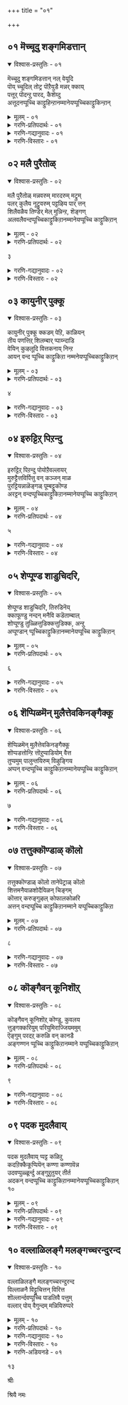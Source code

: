 +++
title = "०१"

+++

## ०१  मॆच्चूदु शङ्गमिडत्तान्

<details open><summary>विश्वास-प्रस्तुतिः - ०१</summary>

मॆच्चूदु शङ्गमिडत्तान् नल् वेयूदि  
पॊय् च्चूदिल् तोट्र पॊऱैयुडै मन्नर् क्काय्  
पत्तूर् पॊदन्ऱु पारद, कैशॆय्दु  
अत्तूदनप्पूच्चि काट्टुहिन्ऱानम्मानेयप्पूच्चिकाट्टुकिन्ऱान्
</details>

<details><summary>मूलम् - ०१</summary>

मॆच्चूदु शङ्गमिडत्तान् नल् वेयूदि  
पॊय् च्चूदिल् तोट्र पॊऱैयुडै मन्नर् क्काय्  
पत्तूर् पॊदन्ऱु पारद, कैशॆय्दु  
अत्तूदनप्पूच्चि काट्टुहिन्ऱानम्मानेयप्पूच्चिकाट्टुकिन्ऱान्
</details>

<details><summary>गरणि-प्रतिपदार्थः - ०१</summary>

मॆच्च= ऎल्लरू मॆच्चुवन्तॆ. ऊदु=ऊदुव, शङ्गम्=शङ्खवन्नु, इडत्तान्=ऎडगैयल्लि हिडिदवनू, नल्=उत्तमवाद, वेय्=वेणुवन्नु, ऊदि=ऊदुववनू, पॊय्= मोसद, शूदिल्=जूजिनल्लि, तोट्र=सोत, पॊऱै=सहनॆयन्नु, उडै=उळ्ळ, मन्नर् क्कु=राजरिगॆ\(पाण्डवरिगॆ\), आय्=सहायकनागि, पत्तु=हत्तु, ऊर्=ऊरुगळन्नू, पॆऱाद=कॊडद, अन्ऱु=अन्दु, पारदम्=भारतयुद्धवन्नु, कैशॆय्द= ऒदगिसिद, अदूतन्= आ दूतनु, अप्पूच्चि=अन्थ \(भयङ्करवाद\)बूचियन्नु, काट्टुहिन्ऱान्= तोरिसुत्तिद्दानॆ, अम्मने=अम्मा, अप्पूच्चि= हॆदरिसुव बूचियन्नु, काट्टुकिन्ऱान्=तोरिसुत्तिद्दानॆ.
</details>

<details><summary>गरणि-गद्यानुवादः - ०१</summary>

ऎल्लरू मॆच्चुवन्तॆ ऊदुव\(पाञ्चजन्य\)शङ्खवन्नु ऎडगैयल्लि हिडिदवनू उत्तमवाद वेणुवन्नु ऊदुववनू \(आद कृष्णनु\) मोसद जूजिनल्लि सोत सहनॆयन्नुळ्ळ राजरिगॆ \(पाण्डवरिगॆ\) सहायकनागि हत्तु ऊरुगळनू कॊडद अन्दु भारतयुद्धवन्नु अणिमाडिद आ शान्तिदूतनु अन्थदे भयङ्करवाद बूचियन्नु तोरिसुत्तिद्दानॆ, अम्मा हॆदरिसुव बूचियन्नु तोरिसुत्तिद्दानॆ.\(१\)
</details>

<details><summary>गरणि-विस्तारः - ०१</summary>

सान्दीपिनि गुरुगळ मगनन्नु बच्चिट्टुकॊण्डिद्द पञ्चजनि ऎम्ब राक्षसनन्नु श्रीकृष्णनु कॊन्दु अवनु अडगिकॊण्डिद्द शङ्खवन्नु तानु तन्न दिव्यायुधगळल्लि ऒन्दन्नागि माडिकॊण्डनु. अदे पाञ्चजन्य. पाञ्चजन्य धैर्य शौर्यगळ सूचक. कृष्ण पाञ्चजन्यवन्नु ऎडगैयल्लि हिडिदु ऒन्दु सल ऊदिदनॆन्दरॆ आयितु..ऎदुराळिगळ ऎदॆ गडगड नडुगिहोगुत्तदॆ. अन्थ भयोत्पादकवाद आयुधगळल्लि ऒन्दु ई पाञ्चजन्य.

कृष्णन मत्तॊन्दु आयुध ।”वेणु”. वेणुविनिन्द हॊम्मुवुदु सम्मोहकगान. केळुववरन्नु अदु मुग्धगॊळिसुत्तदॆ. अवरन्नॆल्ल तन्नकडॆगॆ आकर्षिसुत्तदॆ. भगवन्तनल्लि शरणु

२

होगुवन्तॆ माडुत्तदॆ. अदरददु अद्वितीय सामर्थ्य. ऎन्दरॆ भक्तिप्रेमगळ ऊटॆयन्नु जीविय हृदयान्तराळदिन्द उक्किसि हरिसुव सामर्थ्य अदरदु.

ऒन्दु ऎदुराळियल्लि भयवन्नु हुट्टिसि अवनन्नु जयिसुवुदादरॆ मत्तॊन्दु प्रेमवन्नु उक्किसि अवनन्नु तन्नवनन्नागि माडिकॊळ्ळुवुदु. भयवन्नुण्टु माडुववनू, अदन्नु नीगिसुववनू भगवन्तने अल्लवॆ?

मोसद जूजु नडसिदवरुकौरवरु. तम्म सोदरमावनाद शकुनिय सहायदिन्द. जूजाडुवुदु कडुपापवॆन्दु तिळिदिद्दरू, अरसरादवरु अदन्नु आडबहुदित्तु. ऒब्ब राज इन्नॊब्ब राजनन्नु जूजाडलु आह्वानिसिदनॆन्दरॆ. ऒल्लॆनॆन्नुवुदागलि, आददॆ ओडिहोगुवुदागलि हेडिय कॆलसवॆन्निसुत्तित्तु. जूजाडुवुदु, यावुदादरू फणवन्निट्ट्य्. ई धर्मसूक्ष्म तिळिदे कौरवरु पाण्डवरन्नु जूजिगॆ ऎळॆदद्दु. अनन्तर मोसमाडि, अवरन्नु राज्यभ्रष्ठरन्नागि माडिद्दु. जूजिनल्लि तम्म सर्वस्ववन्नू सोतु पाण्डवरु काडिगॆ होगबेकायितु. कट्टुपाडिनन्तॆ हन्नॆरडु वर्ष वनवास, ऒन्दु वर्ष अज्ञातवास नडसि कडुकष्टवन्नु अनुभविसिदरु. आदरॆ अवरु तम्म सहनॆयन्नु कळॆदुकॊळ्ळलिल्ल. ई अंश स्तोत्रार्हवादद्दु.

हदिमूरु वर्षगळ नन्तर, तम्म राज्यवन्नु मत्तॆ पडॆदुकॊळ्ळलु पाण्डवरु सन्धि कार्य नडसबेकायितु. अदन्नुमाडलु श्रीकृष्ण ऒप्पिद. ऎल्ल रीतिय हितवचनगळू व्यर्थवादवु. तला ऎरडॆरडरन्तॆ हत्तु ऊरुगळन्नु बिट्टुकॊडलू दुर्योधन ऒप्पलिल्ल. अदक्कॆ बदलागि अवनॆन्द- “ई नॆल वीररिगॆ मात्र लभ्य. अवरु वीररॆ आगिद्दरॆ युद्ध माडि, नम्मन्नु गॆद्दु, राज्यवन्नु पडॆदुकॊळ्ळलि”. सन्धि मुरिदुबित्तु. युद्धतॊडगि बन्तु. श्रीकृष्णनु अर्जुनन सारथियागि पाण्डवरिगॆ जयलभिसुवन्तॆ महाभारत युद्धवन्नु नडसिकॊट्ट. आग पाञ्चजन्यवन्नूदि, शत्रुगळॆल्ल तत्तरिसुवन्तॆ माडिद स्वामि. अन्थ स्वामि, ईग यशोदॆगॆ “बूचि बूचि”ऎन्दु हॆदरिसि, विनोद नोडुत्तानॆ; नलियुत्तानॆ.
</details>

## ०२  मलै पुरैतोळ्

<details open><summary>विश्वास-प्रस्तुतिः - ०२</summary>

मलै पुरैतोळ् मन्नवरुम् मारदरुम् मट्रुम्  
पलर् कुलैय नूट्रुवरुम् पट्टऴिय पार् त्तन्  
शिलैवळैय तिण्डेर् मेल् मुन्निन्ऱ, शॆङ्गण्  
अलवलैवन्दप्पूच्चिकाट्टुकिऱानम्मानेयप्पूच्चि काट्टुकिऱान्
</details>

<details><summary>मूलम् - ०२</summary>

मलै पुरैतोळ् मन्नवरुम् मारदरुम् मट्रुम्  
पलर् कुलैय नूट्रुवरुम् पट्टऴिय पार् त्तन्  
शिलैवळैय तिण्डेर् मेल् मुन्निन्ऱ, शॆङ्गण्  
अलवलैवन्दप्पूच्चिकाट्टुकिऱानम्मानेयप्पूच्चि काट्टुकिऱान्
</details>

<details><summary>गरणि-प्रतिपदार्थः - ०२</summary>

मलै=बॆट्टवन्नु, पुरै=ऒप्पुव, तोळ्=तोळुगळुळ्ळ, मन्नरुम्=राजरू, मारदरुम्=महारथरू

मट्रुम्=मत्तु, पलर्=अनेकरू, कुलैय=कॊलॆयागलु, नूट्रवरुम्=नूरुमन्दियू, पट्टु=सङ्कटपट्टु, अऴिय=अळियलु, पार् त्तन्=पार्थन, शिलै=बिल्लु, वळैय=बागुत्तिरलु, तिण्=बलिष्ठवाद, तेर्=रथद, मेल्=मेलेरि, मुन्=मुम्भागदल्लि, निन्ऱ=निन्तिरुव शॆङ्गण्= कॆम्पडरिद कण्णुगळुळ्ळवनू, अलवलै= सिंहनाद माडुववनू\(आद कृष्णनु\), वन्दु=बन्दु, अप्पूच्चि काट्टुऱान्=बूचियन्नु तोरिसुत्तानॆ; अम्माने=अम्मम्मा, अप्पूच्चि काट्टुकिरान्= बूचियन्नु तोरिसुत्तानॆ.
</details>

३

<details><summary>गरणि-गद्यानुवादः - ०२</summary>

बॆट्टदन्तॆ दृढवाद तोळुगळुळ्ळ राजरू महारथरू मत्तु अनेक इतररू कॊलॆगॊळ्ळलु, नूरुमन्दियू सङ्कटपट्टु अळियलु पार्थन बिल्लु बागुत्तिरलु बलिष्ठवाद रथवन्नु एरि अदर मुम्भागदल्लि निन्तिरुव कॆम्पडरिद कण्णुळ्ळवनू सिंहनाद माडुववनू आद कृष्णनु बूचियन्नु तोरिसुत्तानॆ, अम्मम्मा बूचियन्नु तोरिसुत्तानॆ.\(२\)
</details>

<details><summary>गरणि-विस्तारः - ०२</summary>

महाभारत युद्धतॊडगितु. महाबलिष्ठ राजरुगळू, महारथरू मडिदरु. मत्तु हदिनॆण्टु अक्षोहिणी सैन्यवू नाशवायितु. सङ्कटपट्ट्य् नूरुमन्दि दुर्योधनादिगळू अळिदरु. कृष्ण आग पार्थनिगॆ सारथियाद. अवन मार्गदर्शनदल्लि, अवन चमत्कारदिन्द इदॆल्ल नडॆयितु. पार्थनन्नु हुरिदुम्बिसुत्ता, अवन गाण्डीवद ठेङ्कारद जॊतॆगॆ तानू सिञ्जनाद माडुत्ता पाण्डवरिगॆ जयगळिसिकॊट्ट कृष्ण. अन्थवनीग “बूचि बूचि” ऎन्दु यशोदॆयन्नु हॆदरिसुत्तानॆ, एनु सोजिग\!
</details>

## ०३  कायुनीर् पुक्कू

<details open><summary>विश्वास-प्रस्तुतिः - ०३</summary>

कायुनीर् पुक्कू क्कडम् पेऱि, काळियन्  
तीय पणत्तिऱ् शिलम्बार् प्पाय्न्दाडि  
वेयिन् कुऴलूदि वित्तकनाय् निन्ऱ  
आयन् वन्द प्पूच्चि काट्टुकिऱा नम्मनेयप्पूच्चिकाट्टुकिऱान्
</details>

<details><summary>मूलम् - ०३</summary>

कायुनीर् पुक्कू क्कडम् पेऱि, काळियन्  
तीय पणत्तिऱ् शिलम्बार् प्पाय्न्दाडि  
वेयिन् कुऴलूदि वित्तकनाय् निन्ऱ  
आयन् वन्द प्पूच्चि काट्टुकिऱा नम्मनेयप्पूच्चिकाट्टुकिऱान्
</details>

<details><summary>गरणि-प्रतिपदार्थः - ०३</summary>

कडम्बु= कदम्ब मरवन्नु, एऱ्=हत्ति, कायुम्=कुदियुत्तिरुव, नीर्=नीरन्नु, पुक्कू=हॊक्कु, काळियन्=काळीयन, तीय=दुष्ट, पणत्तिल्=हॆदॆयमेलॆ, शिलम्बु=गॆज्जॆगळु, आर् क्क=सद्दु माडुवन्तॆ, पाय्न्दाडि= कुणीदाडि कुप्पळिसि

वेयिन्=बिदिरिन, कुऴल्=कॊळलन्नु, ऊदि=ऊदि, वित्तकन्=विस्मयकारि, आय्=आगि, निन्ऱ=निन्तिरुव, आयन्=गोवळनाद कृष्णनु, वन्दु=बन्दु, अप्पूच्चि काट्टुकिऱान्= बूचियन्नु तोरिसुत्तानॆ, अम्माने=अम्मने, अप्पूच्चि काट्टुकिऱान्= बूचियन्नु तोरिसुत्तानॆ.
</details>

४

<details><summary>गरणि-गद्यानुवादः - ०३</summary>

कदम्ब मरवन्नु हत्ति कुदियुत्तिरुव नीरन्नु हॊक्कु काळियन दुष्टहॆडॆय मेलॆ हॆज्जॆगळु सद्दुमाडुवन्तॆ, कुप्पळिसि कुणिदाडि, बिदिरिन कॊळलन्नु ऊदि, विस्मयकारियागि, निन्तिरुव गोवळनाद कृष्णनु बन्दु बूचियन्नु तोरिसुत्तानॆ, अम्माने बूचियन्नु तोरिसुत्तानॆ.\(३\)
</details>

<details><summary>गरणि-विस्तारः - ०३</summary>

यमुना नदियल्लि काळिन्दि मडु. अल्लि काळीयनॆम्ब विषसर्प वासवागित्तु. मडुविन नीरॆल्ला विषमयवागि अदरिन्द कुदियुत्ता जनगळिगू दनगळिगू उपयॊगक्कॆ योग्यवल्लद्दागित्तु. बालकृष्णनु इदन्नु कण्डनु. मडुविन दडदल्लि ऒन्दे ऒन्दु कदम्ब मरवित्तु. अदन्नु कृष्ण एरि, अदर तुदियिन्द मडुविनॊळक्कॆ दुढुं ऎन्दु धुमुकिदनु. अवन जॊतॆगाररागिद्द गोवळरिगॆल्ल बहळ भयवायितु. कृष्णन गति एनागुवुदो ऎन्दु अवरॆल्ल भयदिन्द अत्तरु. स्वल्प हॊत्तिनल्लिये कृष्ण नीरिन मेलॆ काणिसिकॊण्डनु. अवन मैयन्नॆल्ला काळीयनु सुत्तिबिगिदिद्दनु. कृष्णनू सर्पद बिगितदिन्द तप्पिसिकॊळ्ळुववनन्तॆ स्वल्प काल हॆणगाडि नटिसिदनु. अनन्तर काळीयन हॆडॆगळ मेलेरिनिन्तु, कालिन किरुगॆज्जॆगळु घलुघलुरॆन्दु सद्दुमाडुत्तिरुवन्तॆ तन्न वेणुनादक्कॆ अदु ताळवागिरुवन्तॆ, आनन्ददिन्द कुणिकुणिदाडिदनु. आग काळीयनू अवन पत्नियरू शरणागतरागि प्रार्थिसिदरु. कृष्णनु अवरन्नु सुरक्षितवाद समुद्रक्कॆ कळुहिसिकॊट्टु काळिन्दि मडुवन्नु योग्यवागि माडि विस्मयकारि ऎन्निसिकॊण्डनु.
</details>

## ०४  इरुट्टिऱ् पिऱन्दु

<details open><summary>विश्वास-प्रस्तुतिः - ०४</summary>

इरुट्टिऱ् पिऱन्दु पोयोऱैवल्लायर्  
मुरुट्टैत्तविर्पित्तु वन् कञ्जन् माळ  
पुरट्टियन्नाळॆङ्गळ् पूम्बट्टुकॊण्ड  
अरट्टन् वन्दप्पूच्चिकाट्टुकिऱानम्मानेयप्पूच्चि काट्टुकिऱान्
</details>

<details><summary>मूलम् - ०४</summary>

इरुट्टिऱ् पिऱन्दु पोयोऱैवल्लायर्  
मुरुट्टैत्तविर्पित्तु वन् कञ्जन् माळ  
पुरट्टियन्नाळॆङ्गळ् पूम्बट्टुकॊण्ड  
अरट्टन् वन्दप्पूच्चिकाट्टुकिऱानम्मानेयप्पूच्चि काट्टुकिऱान्
</details>

<details><summary>गरणि-प्रतिपदार्थः - ०४</summary>

इरुट्टिल्= नट्टिरुळिनल्लि, पिऱन्दु=हुट्टि, पोय्=\(अल्लिन्द\) हॊरटुहोगि, एऴै= अरियद वल्=शक्तराद, आयर्=गोवळर, मरुट्टै=हुच्चुभयवन्नु, तविर् पित्तु= कळॆदु, वल्=क्रूरियाद, कञ्जन्=कंसनन्नु, माळ=सायुवन्तॆ, पुरट्टि=उरुडाडिसि\(हॊरळिसि\), अन्नाळ्=आ दिनदन्दु, ऎङ्गळ्=नम्मा, पू=हूविनन्तॆ कोमलवाद

मत्तु सुन्दरवाद, पट्टु=वस्त्रगळन्नु , कॊण्डु=ऎत्तिकॊण्डु होद, अरट्टन्=तुण्टनु, वन्दु=बन्दु, अप्पूच्चि काट्टुकिऱान्= बूचियन्नु तोरिसुत्तानॆ, अम्माने=अम्मा, अप्पूच्चिकाट्टुकिऱान्= बूचियन्नु तोरिसुत्तानॆ.
</details>

५

<details><summary>गरणि-गद्यानुवादः - ०४</summary>

नट्टिरुळिनल्लि हुट्टि अल्लिन्द हिरटूहोगि अरियद आदरॆ शक्तराद गोवळर हुच्चुभयवन्नु कळॆदु, क्रूरियाद कंसनु मडियुवन्तॆ अवनन्नु नॆलदमेलॆ ऎळदाडि, अन्दु नम्म सुन्दरवाद वस्त्रगळन्नु ऎत्तिकॊण्डु होद तुण्टनु बन्दु बूचियन्नु तोरिसुत्तानॆ, अम्मा बूचियन्नु तोरिसुत्तानॆ.\(४\)
</details>

<details><summary>गरणि-विस्तारः - ०४</summary>

कृष्ण हुट्टिद्दु नट्टिरुळिनल्लि. ऎल्लरू गाढनिद्रॆयल्लि तॊडगिरुवाद. कारागृह बन्धनदल्लिद्द देवकियल्लि जनिसिद अवनु अदे घळिगॆयल्लि अल्लिन्द हॊरटुहोदद्दु नन्दगोकुलदल्लि यशोदॆय बळिगॆ. अवनु बॆळॆदद्दु अल्लिये. मुग्धराद गोवळर गुम्पिनल्लि. गोवळरु बलशालिगळु. आदरू अवरिगॆ कंसन भयवित्तु. कृष्णनुकंसन क्रौर्यवन्नु मनगण्ड. अवन आह्वानदन्तॆये अवन बळिसारिद. दारियल्लि बन्द ऎडरुतॊडरुगळन्नॆल्ला निवारिसिकॊण्डु सिंहासनदल्लु कुळितिद्द अवनन्नु मुन्दलॆ कूदलु हिडिदु नॆलक्कॆळॆदु, नॆलदमेलॆल्ला अवनन्नु ऎळॆदाडि अवनन्नु कॊन्दु गोवळरिगू, इडिय यादवकुलक्कू नॆम्मदि तन्दनु.

गोपियरु यमुना नदिगॆ जलक्रीडॆगॆन्दु ऒम्मॆ होदरु. तम्म मैमेलिन बट्टॆगळन्नॆल्ला दण्डॆयमेलॆ कळचिट्टु नदियल्लिळिदु, जलक्रीडॆयल्लि तॊडगिमैम्रॆतु आनन्दिसुत्तिद्दरु. आग बालकृष्णनु अवर बट्टॆगळन्नॆल्ला बाचि ऎत्तिकॊण्डु ऎत्तरवाद मरदकॊम्बॆय मेलॆ अवुगळन्नु तूगु बिट्टु विनोद नोडुववनन्तॆ कुळितु अवर मनस्सन्नु परीक्षिसिद. “तुण्ट”कृष्णनीग तायि यशोदॆगॆ “बूचि बन्तु” ऎन्दु हॆदरिसुत्तिद्दानॆ. एनु सोजिग\!
</details>

## ०५  शेप्पूण्ड शाडुचिदरि,

<details open><summary>विश्वास-प्रस्तुतिः - ०५</summary>

शेप्पूण्ड शाडुचिदरि, तिरुडिनॆय्  
क्काफूण्डु नन्दन् मनैवि कडॆताम्बाल्  
शोप्पूण्डु तुळ्ळित्तुडिक्कत्तुडिक्क, अन्ऱु  
अप्पूण्डान् प्पूच्चिकाट्टुकिऱानम्मानेयप्पूच्चि काट्टुकिऱान्
</details>

<details><summary>मूलम् - ०५</summary>

शेप्पूण्ड शाडुचिदरि, तिरुडिनॆय्  
क्काफूण्डु नन्दन् मनैवि कडॆताम्बाल्  
शोप्पूण्डु तुळ्ळित्तुडिक्कत्तुडिक्क, अन्ऱु  
अप्पूण्डान् प्पूच्चिकाट्टुकिऱानम्मानेयप्पूच्चि काट्टुकिऱान्
</details>

<details><summary>गरणि-प्रतिपदार्थः - ०५</summary>

शे=ऎत्तुगळन्नु, पूण्ड=हूडुवुदक्कॆ, तक्कद्दाद= शाडु=शकटवन्नु, चिदरि= चॆदरि पुडिपुडियागुवन्तॆ माडि, नॆय् क्कू=तुप्पक्कागि, तिरुडि=कळ्ळतन माडि, आ=ऒळ्ळॆय नडतॆय सोगन्नु, पूण्डु=हाकिकॊण्डु

नन्दन्=नडगोपन, मनैवि=मडदियाद यशोदॆय, कडै=कडॆयुव, ताम्बाल्=कोलिनिन्द\(ऎन्दरॆ कडगोलिनिन्द\), तुळ्ळि=कुप्पळिसि तुडिक्क तुडिक्क= बेगबेग ओडुत्ता, शोफ्पु=एटुगळन्नु, पूण्डु=उण्डु, अन्ऱु=आ दिन, आप्पु=ऒडलन्नु, पूण्डान्=कट्टिहाकिसिकॊण्डवनु, अप्पूच्चि काट्टुकिऱान्= बूचियन्नु तोरिसुत्तानॆ, अम्माने=अम्मा, अप्पूच्चि काट्टुकिऱान्= बूचियन्नु तोरिसुत्तानॆ.
</details>

६

<details><summary>गरणि-गद्यानुवादः - ०५</summary>

ऎत्तुगळन्नु हूडुवुदक्कॆ तक्कद्दाद शकटवन्नु पुडिपुडियागुवन्तॆ ऒदॆदु, तुप्पक्कागि कळ्ळतन माडि ऒळ्ळॆयनडतॆय सोगन्नु हाकिकॊण्डु नन्दगोपन मडदियाद यशोदॆय कडगोलिनिन्द दूरक्कॆ कुप्पळिसुत्ता बेगबेग ओडुत्ता, एटुगळन्नु तीम्दु, अन्दु तन्न ऒडलन्नु कट्टिहाकिसिकॊण्डवनु बूचियन्नु तोरिसुत्तानॆ, अम्मा, बूचियन्नु तोरिसुत्तानॆ.\(५\)
</details>

<details><summary>गरणि-विस्तारः - ०५</summary>

कृष्णन बालचेष्टॆगळल्लि साधारणवादवू उण्टु, असाधारणवादवू उण्टु. ऎत्तिनगाडिय रूपधरिसि, कृष्णन मेलॆ नुग्गि हरिदु अवनन्नु कॊन्दुबिडबेकॆन्दु बन्द शकटासुरनन्नु तन्न पुट्टकालिनिन्द ऒदॆदु पुडिपुडिमाडिद्दु असाधारणवाद चेष्टॆ. तुप्प तिन्नुव आशॆयिन्द कळ्ळतन माडि एनू अरियदवन्तॆ सोगु हाकिद्दु; अदरिन्द तायि यशोदॆ अवनन्नु कडगोलिनिन्द हॊदॆयुवुदन्नु तप्पिसिकॊळ्ळलु हारि, कुप्पळिसि, नॆगॆदु ओडि अवळन्नु काडिसिस्द्दु; मत्तु अवळिन्द ऒरळीगॆ कट्टिहाकिसिकॊण्डद्दु- इवु सामान्यवाद, विनोदतरुव चेष्टॆगळु. अन्थ चेष्टॆगळन्नु माडुववन ईगिन चेष्टॆ ऎन्थाद्दु नोडि- तायियन्नु बूचि बन्तु ऎन्दु हॆदरिसुव चेष्टॆ\!
</details>

## ०६  शॆप्पिळमॆन् मुलैत्तेवकिनङ्गैक्कू

<details open><summary>विश्वास-प्रस्तुतिः - ०६</summary>

शॆप्पिळमॆन् मुलैत्तेवकिनङ्गैक्कू  
शॊप्पडत्तोन्ऱि त्तॊऱुप्पाडियोम् वैत्त  
तुप्पमुम् पालुन्तयिरुम् विऴुङ्गिय  
अप्पन् वन्दप्पूच्चि काट्टुकिऱानम्मानेयप्पूच्चि काट्टुकिऱान्
</details>

<details><summary>मूलम् - ०६</summary>

शॆप्पिळमॆन् मुलैत्तेवकिनङ्गैक्कू  
शॊप्पडत्तोन्ऱि त्तॊऱुप्पाडियोम् वैत्त  
तुप्पमुम् पालुन्तयिरुम् विऴुङ्गिय  
अप्पन् वन्दप्पूच्चि काट्टुकिऱानम्मानेयप्पूच्चि काट्टुकिऱान्
</details>

<details><summary>गरणि-प्रतिपदार्थः - ०६</summary>

शॆप्पु=कळशदन्तॆयू, इळ=युवतिगॆ तक्कन्तॆयू, मॆल्=मृदुवागियू, मुलै=मॊलॆगळुळ्ळ, तेवकि नङ्गैक्कू=देवकि तायियल्लि, शॊप्पड=दिव्यवाद रीतियल्लि\(रूपदल्लि\), तोन्ऱि=अवतरिसि, तॊऱुप्पाट्टियोम्=गोकुलादवराद नावु\(तुरुविनहट्टियवराद नावु\)

वैत्त=कूडिट्ट, तुप्पमुम्=तुप्पवन्नू, पालुम्-हालन्नू, तयिरुम्=मॊसरन्नू, विऴुङ्गिय=नुङ्गिद, अप्पन्=स्वामियु, अप्पूच्चि काट्टुकिऱान्= बूचियन्नु तोरिसुत्तानॆ, अम्माने=अम्माने, अप्पूच्चि काट्टुकिऱान्= बूचियन्नु तोरिसुत्तानॆ.
</details>

७

<details><summary>गरणि-गद्यानुवादः - ०६</summary>

कळशदन्तॆयू युववयस्सिगॆ तक्कन्तॆयू मृदुवागियू मॊलॆगळुळ्ळ देवकिदेवियल्लि दिव्यवाद रूपदिन्द अवतरिसि तुरुविन हट्टियवराद \(गोकुल\)नावु कूडिट्ट तुप्पवन्नू हालन्नू मॊसरन्नू नुङ्गिद स्वामियु बूचियन्नु तोरिसुत्तिद्दानॆ, अम्माने बूचियन्नु तोरिसुत्तानॆ. \(६\)
</details>

<details><summary>गरणि-विस्तारः - ०६</summary>

भगवन्त देवकिदेविय ऎण्टनॆय गर्भदल्लि आकॆय मगनागि अवतरिसिद. तन निजस्वरूपदिन्दले हुट्टि, तानु यारु ऎम्बुदन्नु आकॆगॆ मनवरिकॆ माडिकॊट्ट. एतक्कागि तन्न अवतार ऎम्बुदन्नू विवरिसिद. अल्लदॆ तनगागि आगले तन्दॆ वसुदेवनु एनुमाडबेकु ऎम्बुदन्नू तिळिसिद. आ बळिकवे सामान्य शिशुविन रूपतळॆदद्दु. अन्थ दिव्याद्भुत सुन्दरनु तन्न लीलॆगळल्लि ऒन्दॆम्बन्तॆ गोकुलदवरु कूडिट्ट हालु मॊसरु तुप्पगळन्नॆल्ला नुङ्गि, तायि यशोदॆगॆ “बूचि बन्तु”ऎन्दु हॆदरिसुत्तिद्दानॆ.
</details>

## ०७  तत्तुक्कॊण्डाळ् कॊलो

<details open><summary>विश्वास-प्रस्तुतिः - ०७</summary>

तत्तुक्कॊण्डाळ् कॊलो तानेपॆट्राळ् कॊलो  
शित्तमनैयाळशोदैयिळन् चिङ्गम्  
कॊत्तार् करुङ्गुऴल् कोफालकोळरि  
अत्तन् वन्दप्पूच्चि काट्टुकिऱानम्माने यप्पूच्चिकाट्टुकिऱा
</details>

<details><summary>मूलम् - ०७</summary>

तत्तुक्कॊण्डाळ् कॊलो तानेपॆट्राळ् कॊलो  
शित्तमनैयाळशोदैयिळन् चिङ्गम्  
कॊत्तार् करुङ्गुऴल् कोफालकोळरि  
अत्तन् वन्दप्पूच्चि काट्टुकिऱानम्माने यप्पूच्चिकाट्टुकिऱा
</details>

<details><summary>गरणि-प्रतिपदार्थः - ०७</summary>

तत्तु=दत्तु, कॊण्डाळ्=तॆगॆदुकॊण्डळु, कॊल्=इरबहुदे, ओ=एनो, ताने=ताने\(स्वतः\), पॆट्राळ्=हडॆदळु, कॊलो=इरबहुदेनो, शित्तम्=मनस्सन्नु, अळैयाळ्=अळॆयुववळाद, अशोदै=यशोदॆय, इळ=ऎळॆय, शिङ्गम्=सिंहनू कॊत्तू=हूदण्डॆगळन्नु, आर्=मुडिद, करु=करिय, कुऴल्=कूदलुळ्ळ, कोपाल=गोपालनागिरुव, कोळ्=समर्थनाद, अरि=सिंहनू, अत्तन्=स्वामियू आदवनु, वन्दु=बन्दु

अप्पूच्चि काट्तुकिऱान्= बूचियन्नु तोरिसुत्तानॆ, अम्माने=अम्मने, अप्पूच्चि काट्तुकिऱान्= बूचियन्नु तोरिसुत्तानॆ.
</details>

८

<details><summary>गरणि-गद्यानुवादः - ०७</summary>

ई मगनन्नु दत्तु तॆगॆदुकॊण्डळो एनो, इल्लवे ताने हडॆदिरबहुदेनो? मनस्सन्नु अळॆयुववळाद यशोदॆय ऎळॆयसिंहनू, हूदण्डॆगळन्नु मुडिद करियकूदलुळ्ळ गोपालनागियू समर्थनागियू इरुवसिंहनू स्वामियू आदवनु बन्दु यशोदॆगॆ बूचियन्नु तोरिसुत्तिद्दानॆ, अम्माने बूचियन्नु तोरिसुत्तिद्दानॆ.\(७\)
</details>

<details><summary>गरणि-विस्तारः - ०७</summary>

कृष्ण यशोदॆगॆ दत्तु बरलिल्ल. अवनन्नु यशोदॆ हडॆयलू इल्ल. देवकियल्लि जनिसि यशोदॆयबळिगॆ बॆळॆयलु बन्दवनु कृष्ण. मक्कळिल्लदॆ दत्तुस्वीकार माडिदरॆ, अन्थ मगुविन मेलॆ तायिगॆ बहुप्रीति. ताने हडॆद मगुवादरॆ, अदन्नु हेललेबेकागिल्ल, तन्नदे आद्दरिन्द प्रीति उक्किहरियुत्तदॆ. आदरॆयशोदॆगॆ कृष्णनल्लि परमप्रेम. इदन्नु कण्डवरॆल्लरिगू इदु सोजिगतरुत्तित्तु. मगुविन इङ्गितवन्नु अरितु यशोदॆ अदरन्तॆ नडॆदुकॊळ्ळुत्तिद्दळु. आद्दरिन्दले अवळु मनवन्नु अळॆयुववळु”ऎन्नुत्तारॆ आऴ्वाररु. कृष्णनिगू यशोदॆयल्लि हागॆये यशोदॆगॆ कृष्णनॆन्दरॆ हॆम्मॆ. अवनन्नु “ऎळॆयसिंह” ऎन्नुत्तिद्दळु. हागॆये अवळ भावनॆ.

कृष्ण गोवळर नडुवॆ, गोवुगळ नडुवॆ काडिनल्लि आनन्दवागि सुत्ताडुत्तिद्द. आद्दरिन्द अवनु गोपाल. ऎन्थ कुत्तदिन्दलादरू नम्बिदवरन्नु पारुमाडतक्क समर्थ अवनु. शत्रुगळिगॆ सिंहप्रायनागिद्द. हीगॆ, अवनु ऎल्लरिगू स्वामि. अन्थवनु यशोदॆयन्नु “बूचि “ऎन्दु हॆदरिसुव विनोद विनोदवे अल्लवे?
</details>

## ०८  कॊङ्गैवन् कूनिशॊऱ्

<details open><summary>विश्वास-प्रस्तुतिः - ०८</summary>

कॊङ्गैवन् कूनिशॊऱ् कॊण्डु, कुवलय  
त्तुङ्गक्करियुम् परियुमिराज्जियममुम्  
ऎङ्गुम् परदऱ् करुळि वन् कानडै  
अङ्गण्णन प्पूच्चि काट्टुकिऱानम्माने यप्पूच्चिकाट्टुकिऱान्
</details>

<details><summary>मूलम् - ०८</summary>

कॊङ्गैवन् कूनिशॊऱ् कॊण्डु, कुवलय  
त्तुङ्गक्करियुम् परियुमिराज्जियममुम्  
ऎङ्गुम् परदऱ् करुळि वन् कानडै  
अङ्गण्णन प्पूच्चि काट्टुकिऱानम्माने यप्पूच्चिकाट्टुकिऱान्
</details>

<details><summary>गरणि-प्रतिपदार्थः - ०८</summary>

कॊङ्गै=मॊलॆगळु, वल्=\(बॆन्निन मेलॆ\)बलितिरुवन्तॆ तोरुवन्थ, कूनि=गूनिय, शॊल्=मातन्नु, कॊण्डु=केळिकॊण्डु, कुवलयं=भूमियल्लि, ऎङ्गुम्=ऎल्ल कडॆयू इद्द, तुङ्गम्=श्रेष्ठवाद, करियुम्=आनॆगळन्नू, परियुम्=कुदुरॆगळन्नू, 

इराज्जियमुम्=राज्यवन्नू, परतर् कु=भरतनिगॆ, अरुळि=कृपॆमाडिकॊट्टु, वल्=दट्टवाद, कान्=काडन्नु, अडै=सेरिद, अम्=सुन्दरवाद, कण्नन्=कण्णुगळुळ्ळवनाद, इवनु, अप्पूच्चि काट्टुकिऱान्= बूचियन्नु तोरिसुत्तानॆ, अम्माने=अम्माने, अप्पूच्चि काट्टुकिऱान्= बूचियन्नु तोरिसुत्तानॆ.
</details>

९

<details><summary>गरणि-गद्यानुवादः - ०८</summary>

बॆन्निन मेलॆ मॊलॆगळु बलितिरुवन्तॆ तोरुव गूनिय मातन्नु केळिकॊण्डु भूमियल्लि ऎल्लकडॆयू इद्द श्रेष्ठवाद आनॆगळन्नू कुदुरॆगळन्नू राज्यवन्नू भरतनिगॆ कृपॆमाडि कॊट्टु दट्टवाद काडन्नु \(गॊण्डारण्यवन्नु\)सेरिद सुन्दरवाद कण्णुगळुळ्ळवनाद इवनु बूचि तोरिसुत्तिद्दानॆ, अम्माने बूचियन्नु तोरिसुत्तानॆ.\(८\)
</details>

<details><summary>गरणि-विस्तारः - ०८</summary>

देह वक्रवादन्तॆ बुद्धियू वक्रवादीते? ई अंशवन्नु पुष्टीकरिसुवन्तॆ इत्तु मन्दरॆय ऒडलु, मनस्सुगळु. अवळ शरीर अष्टावक्र\! सामान्यवाद गूनु ऎन्दरू अदॊन्दु वैपरीत्यवॆ. सामान्य देहदन्तॆ अदल्ल\! तॊडकुगळुळ्ळद्दु. मन्दरॆय गूनु असाधारण, बहळ विचित्र\! आऴ्वाररु वर्णिसुत्तारॆ;”बॆन्निन मेकॆ मॊलॆगळु मॊळॆतु बलितन्तित्तु अवळ गूनु” ऎम्दु. होलिकॆयिन्दले स्पष्टवागुवुदु अवळ ऒडलिन डॊङ्कु. इदक्कॆ तक्कन्तॆ अवळ मनस्सु,बुद्धि ऎरडू वक्रवे\!

मन्दरॆ तोरिसिकॊळ्ळळु अवळ बुद्धिगॆ योग्यवाद चक्रमार्गवन्नु. कैकेयि अवळ मातिगॆ मरुळादळु. हठ हिडिदळु. चण्डियादळु. सोतु सॊरगिद दशरथ. अवनिगॆ दिक्कू तोचदायितु. विषय श्रीरामनिगॆ तिळियितु. सन्तोषदिन्द तायिय\(तन्दॆय\) मातिनन्तॆ अवनु नडॆदुकॊण्ड. मातुकॊट्टन्तॆये राज्य, कोश,आनॆ,कुदुरॆ मुन्ताद राजवैभगळन्नॆल्ला भरतनिगॆ कृपॆमाडि बिट्टुकॊट्ट. तानु तन्न मडदि मत्तु तम्मनॊन्दिगॆ गॊण्डारण्यवन्नु सेरिद. सत्य परायणनू पितॄवाक्यपरिपालनू आद श्रीरामने , इल्लि श्रीकृष्णनागि अवतरिसिद्दानॆन्दु अऴ्वाररु हेळुत्तारॆ. श्रीरामन सुन्दरवाद कण्णुगळ् श्रीकृष्णनल्लू काणिसुत्ता अत्याकर्षकवागिरुवुदे अदक्कॆ साक्षि.
</details>

## ०९  पदक मुदलैवाय्

<details open><summary>विश्वास-प्रस्तुतिः - ०९</summary>

पदक मुदलैवाय् प्पट्ट कळिऱु  
कदऱिक्कैकूप्पियॆन् कण्णा कण्णावॆन्न  
उदवप्पुळ्ळूर्न्दु अङ्गुऱुतुयर् तीर्त  
अदकन् वन्दप्पूच्चि काट्टुकिऱानम्मानेयप्पूच्चिकाट्टुकिऱान्  
१०
</details>

<details><summary>मूलम् - ०९</summary>

पदक मुदलैवाय् प्पट्ट कळिऱु  
कदऱिक्कैकूप्पियॆन् कण्णा कण्णावॆन्न  
उदवप्पुळ्ळूर्न्दु अङ्गुऱुतुयर् तीर्त  
अदकन् वन्दप्पूच्चि काट्टुकिऱानम्मानेयप्पूच्चिकाट्टुकिऱान्  
१०
</details>

<details><summary>गरणि-प्रतिपदार्थः - ०९</summary>

पदकम्=बाधॆ कॊडुव, मुदलै=मॊसळॆय, वाय् प्पट्ट=बायिगॆ बिद्द, कळिऱु=सलगवु \(गजेन्द्रनु\), कदऱि= \(तन्न कष्टसुखदुःख सूचकवागि\) अरचुत्ता, कैकूप्पि=कैमुगिदु \(सॊण्डिलन्नॆय्यि मुगिदु\), ऎन् कण्णाकण्णा ऎन्न=नन्न कण्णने कण्णने ऎन्नलु, अङ्गु=अल्लिगॆ, उदव=सहाय ऒदगुव हागॆ, पुळ्=पक्षिय मेलॆ\(गरुड\), ऊर्न्दु=हारिबन्दु, उऱु=मितिमीरिद्द, तुयर्=सङ्कटवन्नु, तीर् त्त=हरिसिद \(तीरिसिद\), अतकन्=हन्तकनु, वन्दु=बन्दु, अप्पूच्चि काट्टुकिऱान्= बूचियन्नु तोरिसुत्तानॆ, अम्माने=अम्माने, अप्पूच्चि काट्टुकिऱान्= बूचियन्नु तोरिसुत्तानॆ.
</details>

<details><summary>गरणि-गद्यानुवादः - ०९</summary>

बाधॆकॊडुव मॊसळॆय बायिगॆ बिद्द सलगवु तन्न कष्तसुखदुःखवन्नु सूचिसुवन्तॆ अरचुत्ता सॊण्डिलन्नॆत्ति मुगियुत्ता “नन्न कण्णने नन्न कण्णने”ऎन्नलु, अल्लिये ऒदगुव हागॆ पक्षियमेलॆ हारिबन्दु मितिमीरिद्द सङ्कटवन्नु तीरिसिद हन्तकनु बन्दु बूचियन्नु तोरिसुत्तानॆ अम्माने बूचियन्नु तोरिसुत्तानॆ.\(९\)
</details>

<details><summary>गरणि-विस्तारः - ०९</summary>

गण्डानॆयॊन्दु अदर परिवारद हॆण्णानॆगळुमत्तु मरिगळॊडनॆ त्रिकूटपर्वतद सॊम्पाद तप्पलिनल्लि मत्तिनिन्द वर्तिसुत्ता बरुत्तित्तु. अल्लॊन्दु कमलसरोवर, बहळ आकर्षणीयवागित्तु. सलगनु तन्न परिवारदॊन्दिगॆ सरोवरक्कॆ इळियितु. मनस्सिगॆ तृप्तियागुवन्तॆ नीरन्नु कुडिद्दिद्दल्लदे सॊण्डलिनिन्द स्वेच्छॆयागि नीरन्नु तन्न मेलॆयू तन्न परिवारद मेलॆयू ऎरॆचाडितु. हीगॆ सन्तोषदिन्द मैमरॆतित्तु. अदे सरोवरदल्लि मॊसळॆयॊन्दु वासवागित्तु. सलगद ई हगरणवन्नु कण्डु अदु सरक्कनॆ नीरिनल्लि बन्दु आनॆय कालन्नु हिडियितु. मॊसळॆय बायिन्द बिडिसिकॊळ्ळुवुदक्कागि सलगवु तन्न सर्वप्रयत्नवन्नू नडसि विफलगॊण्डितु. तन्नन्नु उळिसिकॊळ्ळलु बेकाद उपायवू इल्लवॆन्दू, भगवन्तने गति ऎन्दू तिळिदु, तन्न दुःख सङ्कटगळन्नु भगवन्तनिगॆ मनवरिकॆ माडुत्तिरुवन्तॆ “भगवन्ता, नारायणा, लोकगुरू, सर्वेश्वरा, रक्षिसु रक्षिसु , नानु निनगॆ अनन्य भावदिन्द शरणुहॊक्किद्देनॆ”ऎन्दु सॊण्डिलन्नु मेलक्कॆत्ति दैन्यदिन्द अरचितु. भगवन्तनिगॆ इदु मुट्टितु. कूडले भगवन्तनु गरुडनन्नेरि वेगवागि सलगद सहायक्कॆ बन्दनु मत्तु तन्न चक्रायुधदिन्द मॊसळॆय कण्ठवन्नु कत्तरिसि हाकि, सलगवन्नु रक्षिसिदनु. इदु गजेन्द्रमोक्षद कतॆ. शरणागतरक्षकनल्लवे भगवन्त\! अवरन्नु अवनु ऎन्दिगू कैबिडुवुदिल्ल.

पाशुरदल्लि आऴ्वाररु “नन्न कृष्नने, नन्न कृष्णने”ऎन्दु दुःखदिन्द अरचितु ऎन्नुत्तारॆ.अवरिगॆ भगवन्तनादरू ऒन्दे, भगवन्तन अवतारवादरू ऒन्दे.

११

ईग कृष्णनागि अवतरिसुववने हिन्दॆ गजेन्द्रनन्नु रक्षिसिद नारायण ऎन्दु अवर भावनॆ.
</details>

## १०  वल्लाळिलङ्गै मलङ्गच्चरन्दुरन्द

<details open><summary>विश्वास-प्रस्तुतिः - १०</summary>

वल्लाळिलङ्गै मलङ्गच्चरन्दुरन्द  
विल्लाळनै विट्टुचित्तन् विरित्त  
शॊल्लार्न्दवप्पूच्चि पाडलिवै पत्तुम्  
वल्लार् पोय् वैगुन्दम् मन्नियिरुप्परे
</details>

<details><summary>मूलम् - १०</summary>

वल्लाळिलङ्गै मलङ्गच्चरन्दुरन्द  
विल्लाळनै विट्टुचित्तन् विरित्त  
शॊल्लार्न्दवप्पूच्चि पाडलिवै पत्तुम्  
वल्लार् पोय् वैगुन्दम् मन्नियिरुप्परे
</details>

<details><summary>गरणि-प्रतिपदार्थः - १०</summary>

वल्=बलशालिगळाद, आळ्=वीररन्नुळ्ळ, इलङ्गै=लङ्कॆयु, मलङ्ग=नाशवागुवन्तॆ, शरम्=अम्बुगळन्नु, तुरन्द=वेगवागिनडसिद, विल् आळनै=कोदण्डपाणियाद श्रीरामनाद श्रीकृष्णनन्नु कुरितु, विट्टुचित्तन्=विष्णुचित्तनु, विरित्त=विवरिसिद, अप्पूच्चि= बूचियन्नु तोरिसुत्तानॆ ऎन्नुव, शॊल्=मातिनिन्द, आर्न्द=तुम्बिद, पाडल्=पाशुरगळु, इवै=ई पत्तुम्=हत्तन्नू, वल्लार्= बल्लवरु, पोय्=होगि, वैगुन्दम्=श्रीवैकुण्ठदल्लि, मन्नि=नित्यवासिगळागि, इरुप्पारे= तप्पदॆ इरुत्तारॆ.
</details>

<details><summary>गरणि-गद्यानुवादः - १०</summary>

बलशालिगळाद वीररन्नुळ्ळ लङ्कॆयु नाशवागुवन्तॆ अम्बुगळन्नु वेगवागि नडसिद कोदण्ड पाणियाद श्रीरामनाद श्रीकृष्णनन्नु कुरितु विष्णुचित्तनु विवरिसिद “बूचियन्नु तोरिसुत्तानॆ” ऎन्नुव मातिनिन्द तुम्बिद पाशुरगळु ई हत्तन्नू बल्लवरु होगि श्रीवैकुण्ठदल्लि नित्यवासिगळागितप्पदॆ इरुत्तारॆ.\(१०\)
</details>

<details><summary>गरणि-विस्तारः - १०</summary>

इदु ई तिरुमॊऴिगॆ फलश्रुति. श्रीरामने श्रीकृष्ण, श्रीकृष्णने नरसिंह, वामन, त्रिविक्रम. श्रीकृष्णने सर्वेश्वर, वैकुण्ठपति, आऴ्वारर दृढविश्वास इदु, श्रीरामनु सत्यपराक्रम, आश्रितवत्सल. अवनु कोदण्डपाणि. सामान्य मानवनागि अवतरिसि सामान्य मानवनन्तॆ वर्तिसुत्ता, मूरु लोकगळन्नू तल्लणिसुव सामर्थ्य पडॆदिद्द रावणनन्नू अवन वीरपरिवारवन्नू तन्न कोदन्ददिन्द चालिसिद शरवर्षदिन्दले निर्मूलगॊळिसिद. भयपट्तवर भयनिवारणॆ माडिद. शरणागतरन्नु ऎल्ल कालदल्लू ऎल्ल रीतियल्लू रक्षिसिद. आ श्रीरामने ईग श्रीकृष्णनागि रूपगॊण्डिद्दानॆ. ऎळॆय मगुविनिन्दले विस्मयाद्भुतकार्यगळन्नु नडसि लोकवन्नु बॆरगुगॊळिसिद्दानॆ. तन्न तायियाद यशोदॆगॆ “बूचि तोरिसि”हॆदरिसुव विषयवन्नु

१२

इल्लि भगवन्तनु माडिद महोपकारगळॊन्दिगॆ विवरिसलागिदॆ. इवुगळन्नॆल्ला अर्थवत्तागि ग्रहिसुववरु भगवन्तन अनन्य भक्तरागुत्तारॆ. अवरु गतिसिद मेलॆ पुनर्जन्मक्कॆ ऎडॆकॊडदन्थ वैकुण्ठवन्नु सेरुत्तारॆ. अल्लि भगवन्तन सेवॆयल्लि तॊडगि नित्यवास माडुववरागुत्तारॆ. इदु तप्पुवुदे इल्ल ऎन्नुत्तारॆ आऴ्वाररु.
</details>

<details><summary>गरणि-अडियनडे - ०१</summary>

मॆच्चु, मलै, काय्, इरुट्टु, शेप्पूण्ड, शॆप्पु, तत्तु, कॊङ्गै, पदकम्, वल्लाळ्, अरवणै.
</details>

१३

श्रीः

श्रियै नमः

